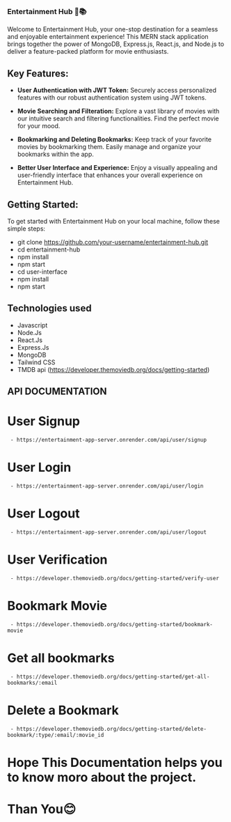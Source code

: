 ### Entertainment Hub 🍿📚

Welcome to Entertainment Hub, your one-stop destination for a seamless and enjoyable entertainment experience! This MERN stack application brings together the power of MongoDB, Express.js, React.js, and Node.js to deliver a feature-packed platform for movie enthusiasts.

## Key Features:

- **User Authentication with JWT Token:**
  Securely access personalized features with our robust authentication system using JWT tokens.

- **Movie Searching and Filteration:**
  Explore a vast library of movies with our intuitive search and filtering functionalities. Find the perfect movie for your mood.

- **Bookmarking and Deleting Bookmarks:**
  Keep track of your favorite movies by bookmarking them. Easily manage and organize your bookmarks within the app.

- **Better User Interface and Experience:**
  Enjoy a visually appealing and user-friendly interface that enhances your overall experience on Entertainment Hub.

## Getting Started:

To get started with Entertainment Hub on your local machine, follow these simple steps:

   - git clone https://github.com/your-username/entertainment-hub.git
   - cd entertainment-hub
   - npm install
   - npm start
   - cd user-interface
   - npm install
   - npm start

## Technologies used
   - Javascript
   - Node.Js
   - React.Js
   - Express.Js
   - MongoDB
   - Tailwind CSS
   - TMDB api (https://developer.themoviedb.org/docs/getting-started)

## API DOCUMENTATION
   # User Signup
     - https://entertainment-app-server.onrender.com/api/user/signup
   # User Login
     - https://entertainment-app-server.onrender.com/api/user/login
   # User Logout
     - https://entertainment-app-server.onrender.com/api/user/logout
   # User Verification
     - https://developer.themoviedb.org/docs/getting-started/verify-user
   # Bookmark Movie
     - https://developer.themoviedb.org/docs/getting-started/bookmark-movie
   # Get all bookmarks
     - https://developer.themoviedb.org/docs/getting-started/get-all-bookmarks/:email
   # Delete a Bookmark
     - https://developer.themoviedb.org/docs/getting-started/delete-bookmark/:type/:email/:movie_id

# Hope This Documentation helps you to know moro about the project.
# Than You😊